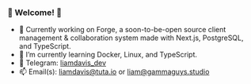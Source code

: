 ### 🌄 Welcome! 🌄

- 🔭 Currently working on Forge, a soon-to-be-open source client management & collaboration system made with Next.js, PostgreSQL, and TypeScript.
- 🌱 I’m currently learning Docker, Linux, and TypeScript.
- 💬 Telegram: [liamdavis_dev](https://www.t.me/liamdavis_dev)
- 📫 Email(s): [liamdavis@tuta.io](mailto:liamdavis@tuta.io) or [liam@gammaguys.studio](mailto:liam@gammaguys.studio)
